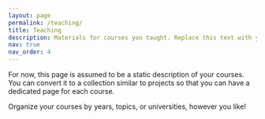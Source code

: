 ```yaml
---
layout: page
permalink: /teaching/
title: Teaching
description: Materials for courses you taught. Replace this text with your description.
nav: true
nav_order: 4
---
```


For now, this page is assumed to be a static description of your courses. You can convert it to a collection similar to projects so that you can have a dedicated page for each course.

Organize your courses by years, topics, or universities, however you like!
